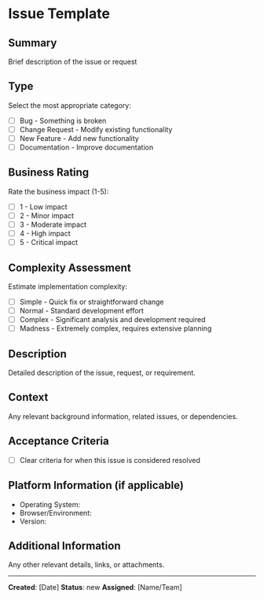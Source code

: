 # Issue Template

## Summary
Brief description of the issue or request

## Type
Select the most appropriate category:
- [ ] Bug - Something is broken
- [ ] Change Request - Modify existing functionality
- [ ] New Feature - Add new functionality
- [ ] Documentation - Improve documentation

## Business Rating
Rate the business impact (1-5):
- [ ] 1 - Low impact
- [ ] 2 - Minor impact
- [ ] 3 - Moderate impact
- [ ] 4 - High impact
- [ ] 5 - Critical impact

## Complexity Assessment
Estimate implementation complexity:
- [ ] Simple - Quick fix or straightforward change
- [ ] Normal - Standard development effort
- [ ] Complex - Significant analysis and development required
- [ ] Madness - Extremely complex, requires extensive planning

## Description
Detailed description of the issue, request, or requirement.

## Context
Any relevant background information, related issues, or dependencies.

## Acceptance Criteria
- [ ] Clear criteria for when this issue is considered resolved

## Platform Information (if applicable)
- Operating System:
- Browser/Environment:
- Version:

## Additional Information
Any other relevant details, links, or attachments.

---
**Created**: [Date]
**Status**: new
**Assigned**: [Name/Team]